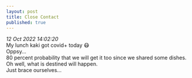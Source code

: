 ```yaml
---
layout: post
title: Close Contact
published: true
---
```

_12 Oct 2022 14:02:20_
<br>
My lunch kaki got covid+ today 😷
<br>
Oppsy...
<br>
80 percent probability that we will get it too since we shared some dishes.
<br>
Oh well, what is destined will happen.
<br>
Just brace ourselves...
